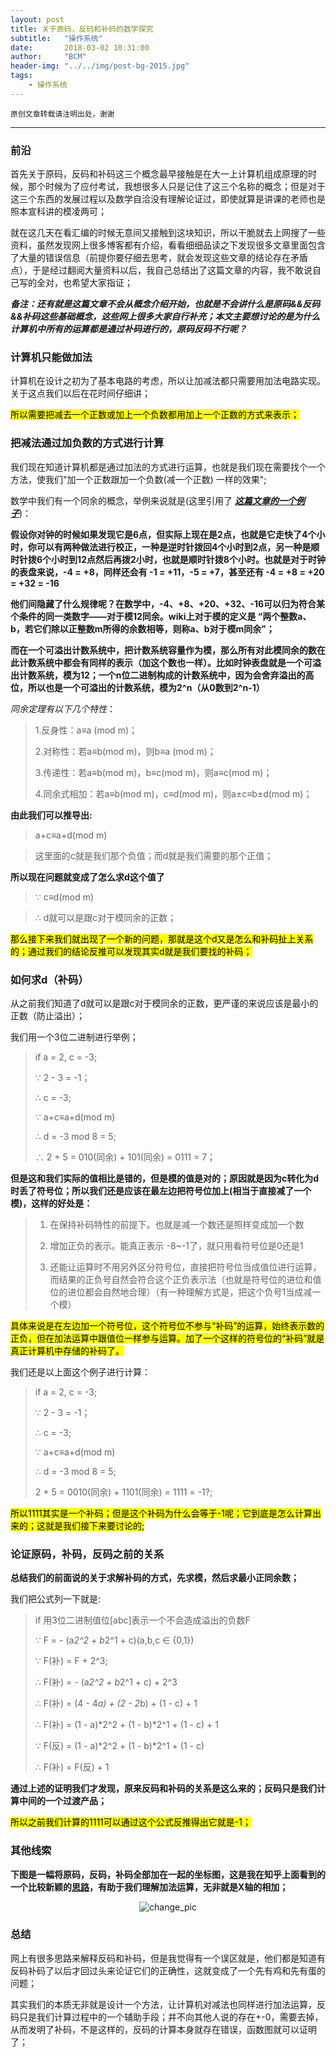 ```yaml
---
layout: post
title: 关于原码，反码和补码的数学探究
subtitle:   "操作系统"
date:       2018-03-02 10:31:00
author:     "BCM"
header-img: "../../img/post-bg-2015.jpg"
tags:
    - 操作系统
---
```


`原创文章转载请注明出处，谢谢`

---

### 前沿

首先关于原码，反码和补码这三个概念最早接触是在大一上计算机组成原理的时候，那个时候为了应付考试，我想很多人只是记住了这三个名称的概念；但是对于这三个东西的发展过程以及数学自洽没有理解论证过，即使就算是讲课的老师也是照本宣科讲的模凌两可；

就在这几天在看汇编的时候无意间又接触到这块知识，所以干脆就去上网搜了一些资料，虽然发现网上很多博客都有介绍，看看细细品读之下发现很多文章里面包含了大量的错误信息（前提你要仔细去思考，就会发现这些文章的结论存在矛盾点），于是经过翻阅大量资料以后，我自己总结出了这篇文章的内容，我不敢说自己写的全对，也希望大家指证；

***备注：还有就是这篇文章不会从概念介绍开始，也就是不会讲什么是原码&&反码&&补码这些基础概念，这些网上很多大家自行补充；本文主要想讨论的是为什么计算机中所有的运算都是通过补码进行的，原码反码不行呢？***



### 计算机只能做加法
计算机在设计之初为了基本电路的考虑，所以让加减法都只需要用加法电路实现。关于这点我们以后在花时间仔细讲；

<mark>所以需要把减去一个正数或加上一个负数都用加上一个正数的方式来表示；</mark>


### 把减法通过加负数的方式进行计算

我们现在知道计算机都是通过加法的方式进行运算，也就是我们现在需要找个一个方法，使我们"加一个正数跟加一个负数(减一个正数) 一样的效果";

数学中我们有一个同余的概念，举例来说就是(这里引用了
***[这篇文章的一个例子](https://www.cnblogs.com/bellkosmos/p/7150105.html)***)：

**假设你对钟的时候如果发现它是6点，但实际上现在是2点，也就是它走快了4个小时，你可以有两种做法进行校正，一种是逆时针拨回4个小时到2点，另一种是顺时针拨6个小时到12点然后再拨2小时，也就是顺时针拨8个小时。也就是对于时钟的表盘来说，-4 = +8，同样还会有 -1 = +11，-5 = +7，甚至还有 -4 = +8 = +20 = +32 = -16**

**他们间隐藏了什么规律呢？在数学中，-4、+8、+20、+32、-16可以归为符合某个条件的同一类数字——对于模12同余。wiki上对于模的定义是 “两个整数a、b，若它们除以正整数m所得的余数相等，则称a、b对于模m同余”；**

**而在一个可溢出计数系统中，把计数系统容量作为模，那么所有对此模同余的数在此计数系统中都会有同样的表示（加这个数也一样）。比如时钟表盘就是一个可溢出计数系统，模为12；一个n位二进制构成的计数系统中，因为会舍弃溢出的高位，所以也是一个可溢出的计数系统，模为2^n（从0数到2^n-1）**

*同余定理有以下几个特性*：

>1.反身性：a≡a (mod m)；
>
>2.对称性：若a≡b(mod m)，则b≡a (mod m)；
>
>3.传递性：若a≡b(mod m)，b≡c(mod m)，则a≡c(mod m)；
>
>4.同余式相加：若a≡b(mod m)，c≡d(mod m)，则a±c≡b±d(mod m)；

**由此我们可以推导出:**


>a+c≡a+d(mod m)

>这里面的c就是我们那个负值；而d就是我们需要的那个正值；


**所以现在问题就变成了怎么求d这个值了**


> ∵ c≡d(mod m)

> ∴ d就可以是跟c对于模同余的正数；


<mark>那么接下来我们就出现了一个新的问题，那就是这个d又是怎么和补码扯上关系的；通过我们的结论反推可以发现其实d就是我们要找的补码；</mark>

### 如何求d（补码）

从之前我们知道了d就可以是跟c对于模同余的正数，更严谨的来说应该是最小的正数（防止溢出）；

我们用一个3位二进制进行举例；
> if a = 2, c = -3;
> 
> ∵ 2 - 3 = -1；
> 
> ∴ c = -3;
> 
> ∵ a+c≡a+d(mod m)
> 
> ∴ d = -3 mod 8 = 5;
> 
> ∴ 2 + 5 = 010(同余) + 101(同余) = 0111 = 7；
> 

**但是这和我们实际的值相比是错的，但是模的值是对的；原因就是因为c转化为d时丢了符号位；所以我们还是应该在最左边把符号位加上(相当于直接减了一个模)，这样的好处是：**
 
> 1. 在保持补码特性的前提下。也就是减一个数还是照样变成加一个数
> 
> 2. 增加正负的表示。能真正表示 -8~-1了，就只用看符号位是0还是1
> 
> 3. 还能让运算时不用另外区分符号位，直接把符号位当成值位进行运算，而结果的正负号自然会符合这个正负表示法（也就是符号位的进位和值位的进位都会自然地合理）（有一种理解方式是，把这个负号1当成减一个模）

<mark>具体来说是在左边加一个符号位，这个符号位不参与“补码”的运算，始终表示数的正负，但在加法运算中跟值位一样参与运算。加了一个这样的符号位的“补码”就是真正计算机中存储的补码了。<mark>

我们还是以上面这个例子进行计算：

> if a = 2, c = -3;
> 
> ∵ 2 - 3 = -1；
> 
> ∴ c = -3;
> 
> ∵ a+c≡a+d(mod m)
> 
> ∴ d = -3 mod 8 = 5;
> 
> 2 + 5 = 0010(同余) + 1101(同余) = 1111 = -1?;

<mark>所以1111其实是一个补码；但是这个补码为什么会等于-1呢；它到底是怎么计算出来的；这就是我们接下来要讨论的;<mark>


### 论证原码，补码，反码之前的关系

**总结我们的前面说的关于求解补码的方式，先求模，然后求最小正同余数；**

我们把公式列一下就是:

> if 用3位二进制值位[abc]表示一个不会造成溢出的负数F
> 
> ∵ F = - (a*2^2 + b*2^1 + c)(a,b,c ∈ {0,1})
> 
> ∵ F(补) = F + 2^3;
> 
> ∴ F(补) = - (a*2^2 + b*2^1 + c) + 2^3
> 
> ∴ F(补) = (4 - 4*a) + (2 - 2*b) + (1 - c) + 1
> 
> ∴ F(补) = (1 - a)*2^2 + (1 - b)*2^1 + (1 - c) + 1
> 
> ∵ F(反) = (1 - a)*2^2 + (1 - b)*2^1 + (1 - c)
> 
> ∴ F(补) = F(反) + 1


**通过上述的证明我们才发现，原来反码和补码的关系是这么来的；反码只是我们计算中间的一个过渡产品；**

<mark>所以之前我们计算的1111可以通过这个公式反推得出它就是-1；</mark>

### 其他线索

**下图是一幅将原码，反码，补码全部加在一起的坐标图，这是我在知乎上面看到的一个比较新颖的[思路](https://zhuanlan.zhihu.com/p/36036038)，有助于我们理解加法运算，无非就是X轴的相加；**

<p align="center">
<img src="../../../../img/technology/2018-03-02/pic_1.png" alt="change_pic" title="change_pic"/>
</p>


### 总结

网上有很多思路来解释反码和补码，但是我觉得有一个误区就是，他们都是知道有反码补码了以后才回过头来论证它们的正确性，这就变成了一个先有鸡和先有蛋的问题；

其实我们的本质无非就是设计一个方法，让计算机对减法也同样进行加法运算，反码只是我们计算过程中的一个辅助手段；并不向其他人说的存在+-0，需要去掉，从而发明了补码，不是这样的，反码的计算本身就存在错误，函数图就可以证明了；


　　
　　




　　










